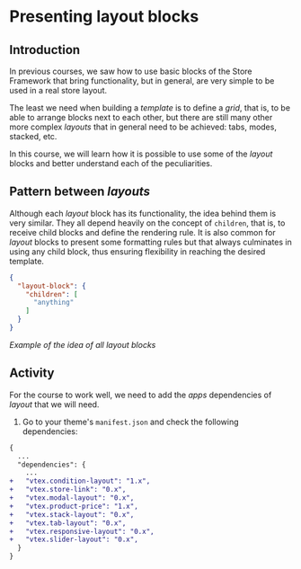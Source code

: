 # Presenting layout blocks

## Introduction

In previous courses, we saw how to use basic blocks of the Store Framework that bring functionality, but in general, are very simple to be used in a real store layout.

The least we need when building a _template_ is to define a _grid_, that is, to be able to arrange blocks next to each other, but there are still many other more complex _layouts_ that in general need to be achieved: tabs, modes, stacked, etc.

In this course, we will learn how it is possible to use some of the _layout_ blocks and better understand each of the peculiarities.

## Pattern between _layouts_

Although each _layout_ block has its functionality, the idea behind them is very similar. They all depend heavily on the concept of `children`, that is, to receive child blocks and define the rendering rule. It is also common for _layout_ blocks to present some formatting rules but that always culminates in using any child block, thus ensuring flexibility in reaching the desired template.

```json
{
  "layout-block": {
    "children": [
      "anything"
    ]
  }
}
```
*Example of the idea of ​​all layout blocks*

## Activity

For the course to work well, we need to add the _apps_ dependencies of _layout_ that we will need.

1. Go to your theme's `manifest.json` and check the following dependencies:

```diff
{
  ...
  "dependencies": {
    ...
+   "vtex.condition-layout": "1.x",
+   "vtex.store-link": "0.x",
+   "vtex.modal-layout": "0.x",
+   "vtex.product-price": "1.x",
+   "vtex.stack-layout": "0.x",
+   "vtex.tab-layout": "0.x",
+   "vtex.responsive-layout": "0.x",
+   "vtex.slider-layout": "0.x",
  }
}
```
